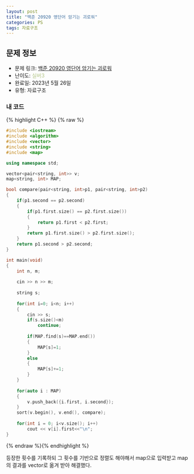 ```yaml
---
layout: post
title: "백준 20920 영단어 암기는 괴로워"
categories: PS
tags: 자료구조
---
```


## 문제 정보
- 문제 링크: [백준 20920 영단어 암기는 괴로워](https://www.acmicpc.net/problem/20920)
- 난이도: <span style="color:#B5C78A">실버3</span>
- 완료일: 2023년 5월 26일
- 유형: 자료구조

### 내 코드

{% highlight C++ %} {% raw %}
```C++
#include <iostream>
#include <algorithm>
#include <vector>
#include <string>
#include <map>

using namespace std;

vector<pair<string, int>> v;
map<string, int> MAP;

bool compare(pair<string, int>p1, pair<string, int>p2)
{
	if(p1.second == p2.second)
	{
		if(p1.first.size() == p2.first.size())
		{
			return p1.first < p2.first;	
		}
		return p1.first.size() > p2.first.size();
	}
	return p1.second > p2.second;
}

int main(void)
{	
	int n, m;
	
	cin >> n >> m;
	
	string s;
	
	for(int i=0; i<n; i++)
	{
		cin >> s;
		if(s.size()<m)
			continue;
		
		if(MAP.find(s)==MAP.end())
		{
			MAP[s]=1;
		}
		else
		{
			MAP[s]+=1;
		}
	}
	
	for(auto i : MAP)
	{
		v.push_back({i.first, i.second});
	}
	sort(v.begin(), v.end(), compare);
	
	for(int i = 0; i<v.size(); i++)
		cout << v[i].first<<"\n";
}
```
{% endraw %}{% endhighlight %}

등장한 횟수를 기록하되 그 횟수를 기반으로 정렬도 해야해서 map으로 입력받고 map의 결과를 vector로 옮겨 받아 해결했다.
